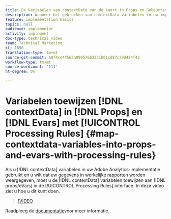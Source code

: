 ```yaml
---
title: De Variabelen van contextData van de kaart in Props en Gebeurtenissen met de Regels van de Verwerking
description: Wanneer het gebruiken van contextData variabelen in uw implementatie van Adobe Analytics, om uw gegevens te hebben verschijnen in daadwerkelijke rapporten, moet u de contextData variabelen aan props/eVars in de interface van de Regels van de Verwerking in kaart brengen. In deze video ziet u hoe u dit kunt doen.
feature: implementation basics
topics: null
audience: implementer
activity: implement
doc-type: technical video
team: Technical Marketing
kt: 1850
translation-type: tm+mt
source-git-commit: 60f4ce4f563a990576b3331b01cd87c29d424f43
workflow-type: tm+mt
source-wordcount: '111'
ht-degree: 0%

---
```



# Variabelen toewijzen [!DNL contextData] in [!DNL Props] en [!DNL Evars] met [!UICONTROL Processing Rules] {#map-contextdata-variables-into-props-and-evars-with-processing-rules}

Als u [!DNL contextData] variabelen in uw Adobe Analytics-implementatie gebruikt en u wilt dat uw gegevens in werkelijke rapporten worden weergegeven, moet u de [!DNL contextData] variabelen toewijzen aan [!DNL props/eVars] in de [!UICONTROL Processing Rules] interface. In deze video ziet u hoe u dit kunt doen.

>[!VIDEO](https://video.tv.adobe.com/v/26124/?quality=12)

Raadpleeg de [documentatie](https://marketing.adobe.com/resources/help/en_US/reference/processing_rules.html)voor meer informatie.
